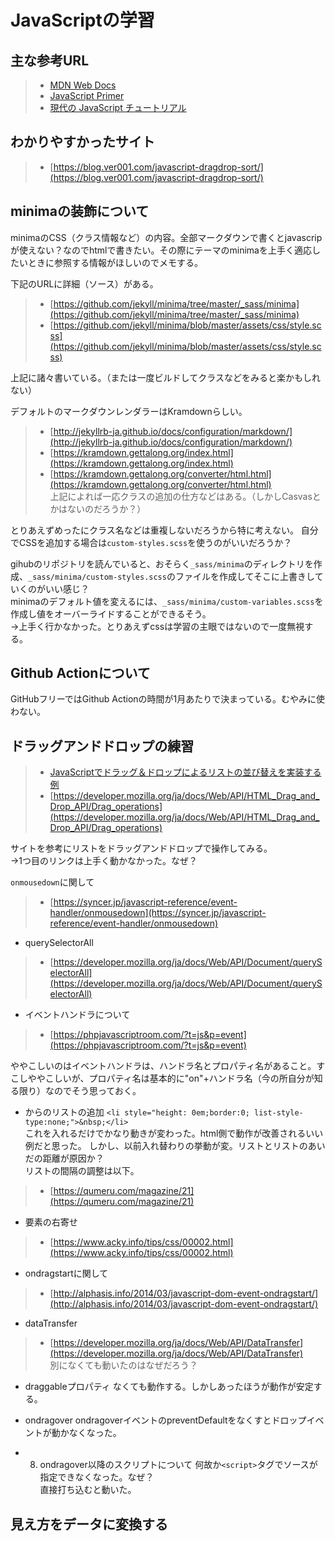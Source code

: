 # JavaScriptの学習

## 主な参考URL
> - [MDN Web Docs](https://developer.mozilla.org/ja/)
> - [JavaScript Primer](https://jsprimer.net/)
> - [現代の JavaScript チュートリアル](https://ja.javascript.info/)

## わかりやすかったサイト
> - [https://blog.ver001.com/javascript-dragdrop-sort/](https://blog.ver001.com/javascript-dragdrop-sort/)

## minimaの装飾について
minimaのCSS（クラス情報など）の内容。全部マークダウンで書くとjavascripが使えない？なのでhtmlで書きたい。その際にテーマのminimaを上手く適応したいときに参照する情報がほしいのでメモする。

下記のURLに詳細（ソース）がある。
> - [https://github.com/jekyll/minima/tree/master/_sass/minima](https://github.com/jekyll/minima/tree/master/_sass/minima)
> - [https://github.com/jekyll/minima/blob/master/assets/css/style.scss](https://github.com/jekyll/minima/blob/master/assets/css/style.scss)

上記に諸々書いている。（または一度ビルドしてクラスなどをみると楽かもしれない）

デフォルトのマークダウンレンダラーはKramdownらしい。
> - [http://jekyllrb-ja.github.io/docs/configuration/markdown/](http://jekyllrb-ja.github.io/docs/configuration/markdown/)  
> - [https://kramdown.gettalong.org/index.html](https://kramdown.gettalong.org/index.html)  
> - [https://kramdown.gettalong.org/converter/html.html](https://kramdown.gettalong.org/converter/html.html)  
上記によれば一応クラスの追加の仕方などはある。（しかしCasvasとかはないのだろうか？）

とりあえずめったにクラス名などは重複しないだろうから特に考えない。
自分でCSSを追加する場合は`custom-styles.scss`を使うのがいいだろうか？

gihubのリポジトリを読んでいると、おそらく`_sass/minima`のディレクトリを作成、`_sass/minima/custom-styles.scss`のファイルを作成してそこに上書きしていくのがいい感じ？  
minimaのデフォルト値を変えるには、`_sass/minima/custom-variables.scss`を作成し値をオーバーライドすることができるそう。  
→上手く行かなかった。とりあえずcssは学習の主眼ではないので一度無視する。

## Github Actionについて
GitHubフリーではGithub Actionの時間が1月あたりで決まっている。むやみに使わない。

## ドラッグアンドドロップの練習
> - [JavaScriptでドラッグ＆ドロップによるリストの並び替えを実装する例](https://blog.ver001.com/javascript-dragdrop-sort/)
> - [https://developer.mozilla.org/ja/docs/Web/API/HTML_Drag_and_Drop_API/Drag_operations](https://developer.mozilla.org/ja/docs/Web/API/HTML_Drag_and_Drop_API/Drag_operations)

サイトを参考にリストをドラッグアンドドロップで操作してみる。  
→1つ目のリンクは上手く動かなかった。なぜ？

`onmousedown`に関して
> - [https://syncer.jp/javascript-reference/event-handler/onmousedown](https://syncer.jp/javascript-reference/event-handler/onmousedown)  

- querySelectorAll
> - [https://developer.mozilla.org/ja/docs/Web/API/Document/querySelectorAll](https://developer.mozilla.org/ja/docs/Web/API/Document/querySelectorAll)  

- イベントハンドラについて
> - [https://phpjavascriptroom.com/?t=js&p=event](https://phpjavascriptroom.com/?t=js&p=event)  

ややこしいのはイベントハンドラは、ハンドラ名とプロパティ名があること。すこしややこしいが、プロパティ名は基本的に"on"+ハンドラ名（今の所自分が知る限り）なのでそう思っておく。

- からのリストの追加
`<li style="height: 0em;border:0; list-style-type:none;">&nbsp;</li>`<br>
これを入れるだけでかなり動きが変わった。html側で動作が改善されるいい例だと思った。
しかし、以前入れ替わりの挙動が変。リストとリストのあいだの距離が原因か？  
リストの間隔の調整は以下。
> - [https://qumeru.com/magazine/21](https://qumeru.com/magazine/21)  

- 要素の右寄せ
> - [https://www.acky.info/tips/css/00002.html](https://www.acky.info/tips/css/00002.html)  

- ondragstartに関して
> - [http://alphasis.info/2014/03/javascript-dom-event-ondragstart/](http://alphasis.info/2014/03/javascript-dom-event-ondragstart/)  

- dataTransfer
> - [https://developer.mozilla.org/ja/docs/Web/API/DataTransfer](https://developer.mozilla.org/ja/docs/Web/API/DataTransfer)  
別になくても動いたのはなぜだろう？

- draggableプロパティ
なくても動作する。しかしあったほうが動作が安定する。

- ondragover
ondragoverイベントのpreventDefaultをなくすとドロップイベントが動かなくなった。

- 8. ondragover以降のスクリプトについて
何故か`<script>`タグでソースが指定できなくなった。なぜ？  
直接打ち込むと動いた。

## 見え方をデータに変換する
